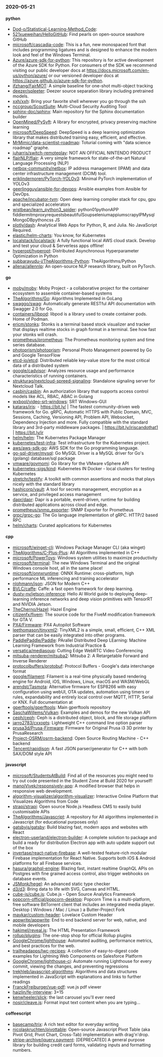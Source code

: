 ### 2020-05-21

#### python
* [Dod-o/Statistical-Learning-Method_Code](https://github.com/Dod-o/Statistical-Learning-Method_Code): 
* [521xueweihan/HelloGitHub](https://github.com/521xueweihan/HelloGitHub): Find pearls on open-source seashore  GitHub 
* [microsoft/cascadia-code](https://github.com/microsoft/cascadia-code): This is a fun, new monospaced font that includes programming ligatures and is designed to enhance the modern look and feel of the Windows Terminal.
* [Azure/azure-sdk-for-python](https://github.com/Azure/azure-sdk-for-python): This repository is for active development of the Azure SDK for Python. For consumers of the SDK we recommend visiting our public developer docs at https://docs.microsoft.com/en-us/python/azure/ or our versioned developer docs at https://azure.github.io/azure-sdk-for-python.
* [ifzhang/FairMOT](https://github.com/ifzhang/FairMOT): A simple baseline for one-shot multi-object tracking
* [deezer/spleeter](https://github.com/deezer/spleeter): Deezer source separation library including pretrained models.
* [xxh/xxh](https://github.com/xxh/xxh):  Bring your favorite shell wherever you go through the ssh
* [nccgroup/ScoutSuite](https://github.com/nccgroup/ScoutSuite): Multi-Cloud Security Auditing Tool
* [sphinx-doc/sphinx](https://github.com/sphinx-doc/sphinx): Main repository for the Sphinx documentation builder
* [OpenMined/PySyft](https://github.com/OpenMined/PySyft): A library for encrypted, privacy preserving machine learning
* [microsoft/DeepSpeed](https://github.com/microsoft/DeepSpeed): DeepSpeed is a deep learning optimization library that makes distributed training easy, efficient, and effective.
* [MrMimic/data-scientist-roadmap](https://github.com/MrMimic/data-scientist-roadmap): Toturial coming with "data science roadmap" graphe.
* [juharris/switch-remoteplay](https://github.com/juharris/switch-remoteplay): NOT AN OFFICIAL NINTENDO PRODUCT
* [flairNLP/flair](https://github.com/flairNLP/flair): A very simple framework for state-of-the-art Natural Language Processing (NLP)
* [netbox-community/netbox](https://github.com/netbox-community/netbox): IP address management (IPAM) and data center infrastructure management (DCIM) tool.
* [eriklindernoren/PyTorch-YOLOv3](https://github.com/eriklindernoren/PyTorch-YOLOv3): Minimal PyTorch implementation of YOLOv3
* [geerlingguy/ansible-for-devops](https://github.com/geerlingguy/ansible-for-devops): Ansible examples from Ansible for DevOps.
* [apache/incubator-tvm](https://github.com/apache/incubator-tvm): Open deep learning compiler stack for cpu, gpu and specialized accelerators
* [wistbean/learn_python3_spider](https://github.com/wistbean/learn_python3_spider): python01pythonAPP fiddlermitmproxyrequestsbeautifulSoupseleniumappiumscrapyIPMysqlMongoDBpythoncss JS
* [plotly/dash](https://github.com/plotly/dash): Analytical Web Apps for Python, R, and Julia. No JavaScript Required.
* [elastic/helm-charts](https://github.com/elastic/helm-charts): You know, for Kubernetes
* [localstack/localstack](https://github.com/localstack/localstack):  A fully functional local AWS cloud stack. Develop and test your cloud & Serverless apps offline!
* [hyperopt/hyperopt](https://github.com/hyperopt/hyperopt): Distributed Asynchronous Hyperparameter Optimization in Python
* [subbarayudu-j/TheAlgorithms-Python](https://github.com/subbarayudu-j/TheAlgorithms-Python): TheAlgorithms/Python
* [allenai/allennlp](https://github.com/allenai/allennlp): An open-source NLP research library, built on PyTorch.

#### go
* [moby/moby](https://github.com/moby/moby): Moby Project - a collaborative project for the container ecosystem to assemble container-based systems
* [TheAlgorithms/Go](https://github.com/TheAlgorithms/Go): Algorithms Implemented in GoLang
* [swaggo/swag](https://github.com/swaggo/swag): Automatically generate RESTful API documentation with Swagger 2.0 for Go.
* [containers/libpod](https://github.com/containers/libpod): libpod is a library used to create container pods. Home of Podman.
* [ericm/stonks](https://github.com/ericm/stonks): Stonks is a terminal based stock visualizer and tracker that displays realtime stocks in graph format in a terminal. See how fast your stonks will crash.
* [prometheus/prometheus](https://github.com/prometheus/prometheus): The Prometheus monitoring system and time series database.
* [photoprism/photoprism](https://github.com/photoprism/photoprism): Personal Photo Management powered by Go and Google TensorFlow
* [etcd-io/etcd](https://github.com/etcd-io/etcd): Distributed reliable key-value store for the most critical data of a distributed system
* [google/cadvisor](https://github.com/google/cadvisor): Analyzes resource usage and performance characteristics of running containers.
* [strukturag/nextcloud-spreed-signaling](https://github.com/strukturag/nextcloud-spreed-signaling): Standalone signaling server for Nextcloud Talk.
* [casbin/casbin](https://github.com/casbin/casbin): An authorization library that supports access control models like ACL, RBAC, ABAC in Golang
* [wxbool/video-srt-windows](https://github.com/wxbool/video-srt-windows): SRT Windows-GUI 
* [kataras/iris](https://github.com/kataras/iris):  - https://bit.ly/ | The fastest community-driven web framework for Go. gRPC, Automatic HTTPS with Public Domain, MVC, Sessions, Caching, Versioning API, Problem API, Websocket, Dependency Injection and more. Fully compatible with the standard library and 3rd-party middleware packages. | https://bit.ly/iriscandothat1 | https://bit.ly/ir
* [helm/helm](https://github.com/helm/helm): The Kubernetes Package Manager
* [kubernetes/test-infra](https://github.com/kubernetes/test-infra): Test infrastructure for the Kubernetes project.
* [aws/aws-sdk-go](https://github.com/aws/aws-sdk-go): AWS SDK for the Go programming language.
* [go-sql-driver/mysql](https://github.com/go-sql-driver/mysql): Go MySQL Driver is a MySQL driver for Go's (golang) database/sql package
* [vmware/govmomi](https://github.com/vmware/govmomi): Go library for the VMware vSphere API
* [kubernetes-sigs/kind](https://github.com/kubernetes-sigs/kind): Kubernetes IN Docker - local clusters for testing Kubernetes
* [stretchr/testify](https://github.com/stretchr/testify): A toolkit with common assertions and mocks that plays nicely with the standard library
* [hashicorp/vault](https://github.com/hashicorp/vault): A tool for secrets management, encryption as a service, and privileged access management
* [dapr/dapr](https://github.com/dapr/dapr): Dapr is a portable, event-driven, runtime for building distributed applications across cloud and edge.
* [prometheus/snmp_exporter](https://github.com/prometheus/snmp_exporter): SNMP Exporter for Prometheus
* [grpc/grpc-go](https://github.com/grpc/grpc-go): The Go language implementation of gRPC. HTTP/2 based RPC
* [helm/charts](https://github.com/helm/charts): Curated applications for Kubernetes

#### cpp
* [microsoft/winget-cli](https://github.com/microsoft/winget-cli): Windows Package Manager CLI (aka winget)
* [TheAlgorithms/C-Plus-Plus](https://github.com/TheAlgorithms/C-Plus-Plus): All Algorithms implemented in C++
* [microsoft/PowerToys](https://github.com/microsoft/PowerToys): Windows system utilities to maximize productivity
* [microsoft/terminal](https://github.com/microsoft/terminal): The new Windows Terminal and the original Windows console host, all in the same place!
* [microsoft/onnxruntime](https://github.com/microsoft/onnxruntime): ONNX Runtime: cross-platform, high performance ML inferencing and training accelerator
* [nlohmann/json](https://github.com/nlohmann/json): JSON for Modern C++
* [BVLC/caffe](https://github.com/BVLC/caffe): Caffe: a fast open framework for deep learning.
* [dusty-nv/jetson-inference](https://github.com/dusty-nv/jetson-inference): Hello AI World guide to deploying deep-learning inference networks and deep vision primitives with TensorRT and NVIDIA Jetson.
* [TheCherno/Hazel](https://github.com/TheCherno/Hazel): Hazel Engine
* [citizenfx/fivem](https://github.com/citizenfx/fivem): The source code for the FiveM modification framework for GTA V.
* [PX4/Firmware](https://github.com/PX4/Firmware): PX4 Autopilot Software
* [leethomason/tinyxml2](https://github.com/leethomason/tinyxml2): TinyXML2 is a simple, small, efficient, C++ XML parser that can be easily integrated into other programs.
* [PaddlePaddle/Paddle](https://github.com/PaddlePaddle/Paddle): PArallel Distributed Deep LEarning: Machine Learning Framework from Industrial Practice &
* [versatica/mediasoup](https://github.com/versatica/mediasoup): Cutting Edge WebRTC Video Conferencing
* [mitsuba-renderer/mitsuba2](https://github.com/mitsuba-renderer/mitsuba2): Mitsuba 2: A Retargetable Forward and Inverse Renderer
* [protocolbuffers/protobuf](https://github.com/protocolbuffers/protobuf): Protocol Buffers - Google's data interchange format
* [google/filament](https://github.com/google/filament): Filament is a real-time physically based rendering engine for Android, iOS, Windows, Linux, macOS and WASM/WebGL
* [arendst/Tasmota](https://github.com/arendst/Tasmota): Alternative firmware for ESP8266 with easy configuration using webUI, OTA updates, automation using timers or rules, expandability and entirely local control over MQTT, HTTP, Serial or KNX. Full documentation at
* [gperftools/gperftools](https://github.com/gperftools/gperftools): Main gperftools repository
* [SaschaWillems/Vulkan](https://github.com/SaschaWillems/Vulkan): Examples and demos for the new Vulkan API
* [ceph/ceph](https://github.com/ceph/ceph): Ceph is a distributed object, block, and file storage platform
* [jarro2783/cxxopts](https://github.com/jarro2783/cxxopts): Lightweight C++ command line option parser
* [prusa3d/Prusa-Firmware](https://github.com/prusa3d/Prusa-Firmware): Firmware for Original Prusa i3 3D printer by PrusaResearch
* [Project-OSRM/osrm-backend](https://github.com/Project-OSRM/osrm-backend): Open Source Routing Machine - C++ backend
* [Tencent/rapidjson](https://github.com/Tencent/rapidjson): A fast JSON parser/generator for C++ with both SAX/DOM style API

#### javascript
* [microsoft/StudentsAtBuild](https://github.com/microsoft/StudentsAtBuild): Find all of the resources you might need to try out code presented in the Student Zone at Build 2020 for yourself!
* [manojVivek/responsively-app](https://github.com/manojVivek/responsively-app): A modified browser that helps in responsive web development.
* [algorithm-visualizer/algorithm-visualizer](https://github.com/algorithm-visualizer/algorithm-visualizer): Interactive Online Platform that Visualizes Algorithms from Code
* [strapi/strapi](https://github.com/strapi/strapi):  Open source Node.js Headless CMS to easily build customisable APIs
* [TheAlgorithms/Javascript](https://github.com/TheAlgorithms/Javascript): A repository for All algorithms implemented in Javascript (for educational purposes only)
* [gatsbyjs/gatsby](https://github.com/gatsbyjs/gatsby): Build blazing fast, modern apps and websites with React
* [electron-userland/electron-builder](https://github.com/electron-userland/electron-builder): A complete solution to package and build a ready for distribution Electron app with auto update support out of the box
* [invertase/react-native-firebase](https://github.com/invertase/react-native-firebase):  A well-tested feature-rich modular Firebase implementation for React Native. Supports both iOS & Android platforms for all Firebase services.
* [hasura/graphql-engine](https://github.com/hasura/graphql-engine): Blazing fast, instant realtime GraphQL APIs on Postgres with fine grained access control, also trigger webhooks on database events.
* [JSMonk/hegel](https://github.com/JSMonk/hegel): An advanced static type checker
* [d3/d3](https://github.com/d3/d3): Bring data to life with SVG, Canvas and HTML. 
* [cube-js/cube.js](https://github.com/cube-js/cube.js):  Cube.js - Open Source Analytics Framework
* [popcorn-official/popcorn-desktop](https://github.com/popcorn-official/popcorn-desktop): Popcorn Time is a multi-platform, free software BitTorrent client that includes an integrated media player. Desktop ( Windows / Mac / Linux ) a Butter-Project Fork
* [maykar/custom-header](https://github.com/maykar/custom-header): Lovelace Custom Header
* [appwrite/appwrite](https://github.com/appwrite/appwrite): End to end backend server for web, native, and mobile developers 
* [hakimel/reveal.js](https://github.com/hakimel/reveal.js): The HTML Presentation Framework
* [rollup/plugins](https://github.com/rollup/plugins):  The one-stop shop for official Rollup plugins
* [GoogleChrome/lighthouse](https://github.com/GoogleChrome/lighthouse): Automated auditing, performance metrics, and best practices for the web.
* [trailheadapps/lwc-recipes](https://github.com/trailheadapps/lwc-recipes): A collection of easy-to-digest code examples for Lightning Web Components on Salesforce Platform
* [GoogleChrome/lighthouse-ci](https://github.com/GoogleChrome/lighthouse-ci): Automate running Lighthouse for every commit, viewing the changes, and preventing regressions
* [trekhleb/javascript-algorithms](https://github.com/trekhleb/javascript-algorithms):  Algorithms and data structures implemented in JavaScript with explanations and links to further readings
* [FranckFreiburger/vue-pdf](https://github.com/FranckFreiburger/vue-pdf): vue.js pdf viewer
* [haizlin/fe-interview](https://github.com/haizlin/fe-interview):  3+15
* [kenwheeler/slick](https://github.com/kenwheeler/slick): the last carousel you'll ever need
* [nosir/cleave.js](https://github.com/nosir/cleave.js): Format input text content when you are typing...

#### coffeescript
* [basecamp/trix](https://github.com/basecamp/trix): A rich text editor for everyday writing
* [nicolaskruchten/pivottable](https://github.com/nicolaskruchten/pivottable): Open-source Javascript Pivot Table (aka Pivot Grid, Pivot Chart, Cross-Tab) implementation with drag'n'drop.
* [stripe-archive/jquery.payment](https://github.com/stripe-archive/jquery.payment): [DEPRECATED] A general purpose library for building credit card forms, validating inputs and formatting numbers.
